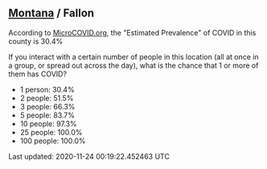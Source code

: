 
## [Montana](/united-states/montana) / Fallon

According to [MicroCOVID.org](http://microcovid.org),
the "Estimated Prevalence" of COVID in this county is 30.4%

If you interact with a certain number of people in this location
(all at once in a group, or spread out across the day), what is the chance that
1 or more of them has COVID?

- 1 person: 30.4%
- 2 people: 51.5%
- 3 people: 66.3%
- 5 people: 83.7%
- 10 people: 97.3%
- 25 people: 100.0%
- 100 people: 100.0%

Last updated: 2020-11-24 00:19:22.452463 UTC
